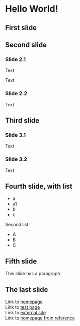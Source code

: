 # Hello World!

## First slide

## Second slide

### Slide 2.1
Text

Text


### Slide 2.2
Text

## Third slide


### Slide 3.1
Text

### Slide 3.2
Text

## Fourth slide, with list

- a
 - a1
- b
- c

Second list

- A
- B
- C

## Fifth slide

This slide has a paragraph

## The last slide

Link to [homepage](../README.md)  
Link to [test page](test.md)  
Link to [external site](http://README.md)  
Link to [homepage from reference][To homepage]

[tag-title]: - (This is the test page)
[To homepage]: ../README.md
